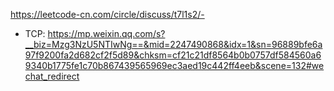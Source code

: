 https://leetcode-cn.com/circle/discuss/t7l1s2/-
- TCP:
 https://mp.weixin.qq.com/s?__biz=Mzg3NzU5NTIwNg==&mid=2247490868&idx=1&sn=96889bfe6a97f9200fa2d682cf2f5d89&chksm=cf21c21df8564b0b0757df584560a69340b1775fe1c70b867439565969ec3aed19c442ff4eeb&scene=132#wechat_redirect